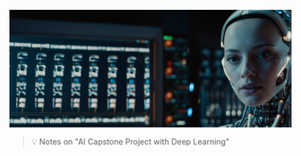 ![AI Capstone Project with Deep Learning](https://github.com/gitrsi/cyberops.zone/blob/main/inc/artificial_intelligence_capstone.jpg "AI Capstone Project with Deep Learning")

> :bulb: Notes on "AI Capstone Project with Deep Learning"


